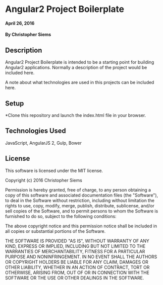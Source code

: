 # Angular2 Project Boilerplate

#### April 26, 2016

#### By Christopher Siems

## Description

Angular2 Project Boilerplate is intended to be a starting point for building Angular2 applications. Normally a description of the project would be included here.

A note about what technologies are used in this projects can be included here.

## Setup
*Clone this repository and launch the index.html file in your browser.

## Technologies Used

JavaScript, AngularJS 2, Gulp, Bower

## License

This software is licensed under the MIT license.

Copyright (c) 2016 Christopher Siems

Permission is hereby granted, free of charge, to any person obtaining a copy of this software and associated documentation files (the "Software"), to deal in the Software without restriction, including without limitation the rights to use, copy, modify, merge, publish, distribute, sublicense, and/or sell copies of the Software, and to permit persons to whom the Software is furnished to do so, subject to the following conditions:

The above copyright notice and this permission notice shall be included in all copies or substantial portions of the Software.

THE SOFTWARE IS PROVIDED "AS IS", WITHOUT WARRANTY OF ANY KIND, EXPRESS OR IMPLIED, INCLUDING BUT NOT LIMITED TO THE WARRANTIES OF MERCHANTABILITY, FITNESS FOR A PARTICULAR PURPOSE AND NONINFRINGEMENT. IN NO EVENT SHALL THE AUTHORS OR COPYRIGHT HOLDERS BE LIABLE FOR ANY CLAIM, DAMAGES OR OTHER LIABILITY, WHETHER IN AN ACTION OF CONTRACT, TORT OR OTHERWISE, ARISING FROM, OUT OF OR IN CONNECTION WITH THE SOFTWARE OR THE USE OR OTHER DEALINGS IN THE SOFTWARE.
